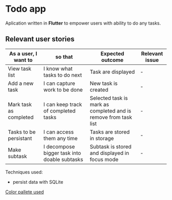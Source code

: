 # Todo app
Aplication written in **Flutter** to empower users with ability to do any tasks.

## Relevant user stories
| As a user, I want to | so that | Expected outcome | Relevant issue
--- | --- | --| --
View task list | I know what tasks to do next | Task are displayed | -
Add a new task | I can capture work to be done | New task is created | -
Mark task as completed | I can keep track of completed tasks | Selected task is mark as completed and is remove from task list | - 
Tasks to be persistant | I can access them any time | Tasks are stored in storage | -
Make subtask | I decompose bigger task into doable subtasks | Subtask is stored and displayed in focus mode | -

Techniques used:
- persist data with SQLite


[Color pallete used](https://coolors.co/palette/0d1b2a-1b263b-415a77-778da9-e0e1dd)


